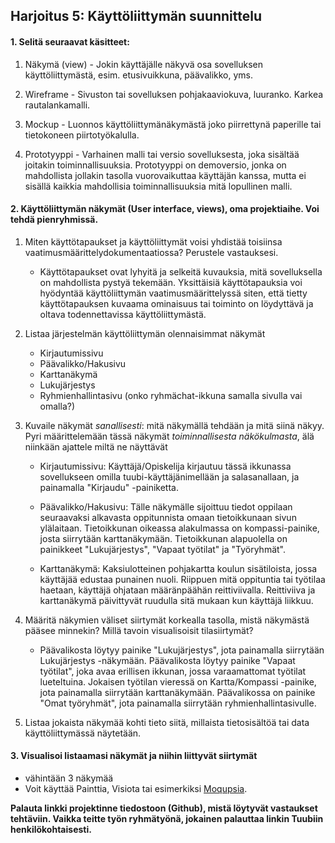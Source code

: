 ## Harjoitus 5: Käyttöliittymän suunnittelu

#### 1. Selitä seuraavat käsitteet:

  1. Näkymä (view)
    - Jokin käyttäjälle näkyvä osa sovelluksen käyttöliittymästä, esim. etusivuikkuna, päävalikko, yms.
  
  2. Wireframe
	- Sivuston tai sovelluksen pohjakaaviokuva, luuranko. Karkea rautalankamalli.
  3. Mockup
	- Luonnos käyttöliittymänäkymästä joko piirrettynä paperille tai tietokoneen piirtotyökalulla.
  4. Prototyyppi
	- Varhainen malli tai versio sovelluksesta, joka sisältää joitakin toiminnallisuuksia.
	  Prototyyppi on demoversio, jonka on mahdollista jollakin tasolla vuorovaikuttaa käyttäjän kanssa,
	  mutta ei sisällä kaikkia mahdollisia toiminnallisuuksia mitä lopullinen malli. 

#### 2. Käyttöliittymän näkymät (User interface, views), oma projektiaihe. Voi tehdä pienryhmissä. 

1. Miten käyttötapaukset ja käyttöliittymät voisi yhdistää toisiinsa vaatimusmäärittelydokumentaatiossa? Perustele
vastauksesi.
	- Käyttötapaukset ovat lyhyitä ja selkeitä kuvauksia, mitä sovelluksella on mahdollista pystyä tekemään. 
      Yksittäisiä käyttötapauksia voi hyödyntää käyttöliittymän vaatimusmäärittelyssä siten, että tietty 
	  käyttötapauksen kuvaama ominaisuus tai toiminto on löydyttävä ja oltava todennettavissa käyttöliittymästä.	

2. Listaa järjestelmän käyttöliittymän olennaisimmat näkymät
	- Kirjautumissivu
	- Päävalikko/Hakusivu
	- Karttanäkymä
	- Lukujärjestys
	- Ryhmienhallintasivu (onko ryhmächat-ikkuna samalla sivulla vai omalla?)


3. Kuvaile näkymät *sanallisesti*: mitä näkymällä tehdään ja mitä siinä näkyy. Pyri määrittelemään tässä näkymät
*toiminnallisesta näkökulmasta*, älä niinkään ajattele miltä ne näyttävät
	- Kirjautumissivu: Käyttäjä/Opiskelija kirjautuu tässä ikkunassa sovellukseen omilla tuubi-käyttäjänimellään 
	ja salasanallaan, ja painamalla "Kirjaudu" -painiketta. 
	
	- Päävalikko/Hakusivu: Tälle näkymälle sijoittuu tiedot oppilaan seuraavaksi alkavasta oppitunnista omaan tietoikkunaan
	  sivun ylälaitaan. Tietoikkunan oikeassa alakulmassa on kompassi-painike, josta siirrytään karttanäkymään. Tietoikkunan
	  alapuolella on painikkeet "Lukujärjestys", "Vapaat työtilat" ja "Työryhmät". 
	- Karttanäkymä: Kaksiulotteinen pohjakartta koulun sisätiloista, jossa käyttäjää edustaa punainen nuoli.
	Riippuen mitä oppituntia tai työtilaa haetaan, käyttäjä ohjataan määränpäähän reittiviivalla. Reittiviiva 
	ja karttanäkymä päivittyvät ruudulla sitä mukaan kun käyttäjä liikkuu.

4. Määritä näkymien väliset siirtymät korkealla tasolla, mistä näkymästä pääsee minnekin? Millä tavoin visualisoisit tilasiirtymät?
	- Päävalikosta löytyy painike "Lukujärjestys", jota painamalla siirrytään Lukujärjestys -näkymään. 
	  Päävalikosta löytyy painike "Vapaat työtilat", joka avaa erillisen ikkunan, jossa varaamattomat työtilat lueteltuina.
	  Jokaisen työtilan vieressä on Kartta/Kompassi -painike, jota painamalla siirrytään karttanäkymään.
	  Päävalikossa on painike "Omat työryhmät", jota painamalla siirrytään ryhmienhallintasivulle.
5. Listaa jokaista näkymää kohti tieto siitä, millaista tietosisältöä tai data käyttöliittymässä näytetään.

#### 3. Visualisoi listaamasi näkymät ja niihin liittyvät siirtymät

- vähintään 3 näkymää
- Voit käyttää Painttia, Visiota tai esimerkiksi [Moqupsia](https://moqups.com/). 

**Palauta linkki projektinne tiedostoon (Github), mistä löytyvät vastaukset tehtäviin. Vaikka teitte työn ryhmätyönä, jokainen palauttaa linkin Tuubiin henkilökohtaisesti.**